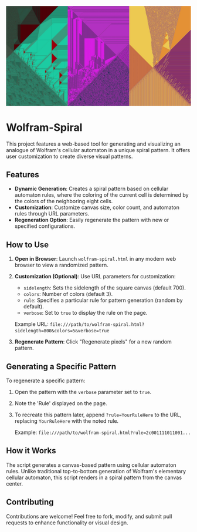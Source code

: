<img src="https://raw.githubusercontent.com/Zelaron/Wolfram-Spiral/main/examples.jpg">

# Wolfram-Spiral

This project features a web-based tool for generating and visualizing an analogue of Wolfram's cellular automaton in a unique spiral pattern. It offers user customization to create diverse visual patterns.

## Features

- **Dynamic Generation**: Creates a spiral pattern based on cellular automaton rules, where the coloring of the current cell is determined by the colors of the neighboring eight cells.
- **Customization**: Customize canvas size, color count, and automaton rules through URL parameters.
- **Regeneration Option**: Easily regenerate the pattern with new or specified configurations.

## How to Use

1. **Open in Browser**: Launch `wolfram-spiral.html` in any modern web browser to view a randomized pattern.
2. **Customization (Optional)**: Use URL parameters for customization:
   - `sidelength`: Sets the sidelength of the square canvas (default 700).
   - `colors`: Number of colors (default 3).
   - `rule`: Specifies a particular rule for pattern generation (random by default).
   - `verbose`: Set to `true` to display the rule on the page.

   Example URL: `file:///path/to/wolfram-spiral.html?sidelength=800&colors=5&verbose=true`

3. **Regenerate Pattern**: Click "Regenerate pixels" for a new random pattern.

## Generating a Specific Pattern

To regenerate a specific pattern:
1. Open the pattern with the `verbose` parameter set to `true`.
2. Note the 'Rule' displayed on the page.
3. To recreate this pattern later, append `?rule=YourRuleHere` to the URL, replacing `YourRuleHere` with the noted rule.

   Example: `file:///path/to/wolfram-spiral.html?rule=2c001111011001...`

## How it Works

The script generates a canvas-based pattern using cellular automaton rules. Unlike traditional top-to-bottom generation of Wolfram's elementary cellular automaton, this script renders in a spiral pattern from the canvas center.

## Contributing

Contributions are welcome! Feel free to fork, modify, and submit pull requests to enhance functionality or visual design.
